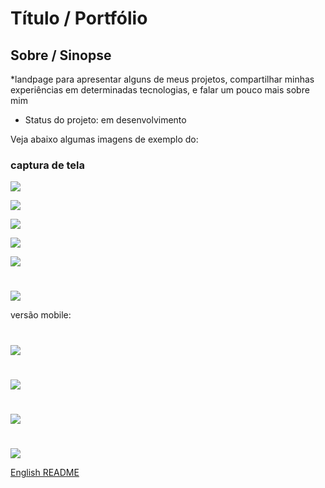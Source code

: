 # Título / Portfólio

## Sobre / Sinopse

*landpage para apresentar alguns de meus projetos, compartilhar minhas experiências em determinadas tecnologias, e falar um pouco mais sobre mim

* Status do projeto: em desenvolvimento



Veja abaixo algumas imagens de exemplo do:

### captura de tela
![](./src/assets/desktop-about.png)

![](./src/assets/desktop-contact.png)

![](./src/assets/desktop-main.png)

![](./src/assets/desktop-repos.png)

![](./src/assets/desktop-skills.png)
#
![](./src/assets/desktop-menu-open.png)


versão mobile:

#
![](./src/assets/card-skill.png)
#
![](./src/assets/mobile-top.png)
#
![](./src/assets/mobile-menu-active.png)
#
![](./src/assets/mobile-repos.png)





[English README](./README.md)
